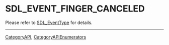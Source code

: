 # SDL_EVENT_FINGER_CANCELED

Please refer to [SDL_EventType](SDL_EventType) for details.

----
[CategoryAPI](CategoryAPI), [CategoryAPIEnumerators](CategoryAPIEnumerators)

